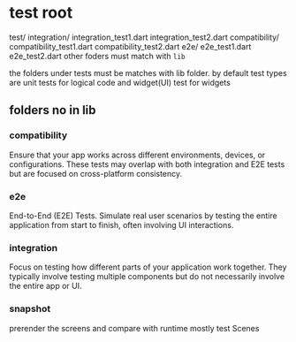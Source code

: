 # test root

test/
  integration/
    integration_test1.dart
    integration_test2.dart
  compatibility/
    compatibility_test1.dart
    compatibility_test2.dart
  e2e/
    e2e_test1.dart
    e2e_test2.dart
  other foders must match with `lib`

the folders under tests must be matches with lib folder. by default test types are unit tests for logical code and widget(UI) test for widgets

## folders no in lib

### compatibility

Ensure that your app works across different environments, devices, or configurations. These tests may overlap with both integration and E2E tests but are focused on cross-platform consistency.

### e2e

End-to-End (E2E) Tests. Simulate real user scenarios by testing the entire application from start to finish, often involving UI interactions.

### integration

Focus on testing how different parts of your application work together. They typically involve testing multiple components but do not necessarily involve the entire app or UI.

### snapshot

prerender the screens and compare with runtime mostly test Scenes
